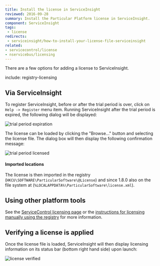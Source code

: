 ```yaml
---
title: Install the license in ServiceInsight
reviewed: 2016-09-28
summary: Install the Particular Platform license in ServiceInsight.
component: ServiceInsight
tags:
 - license
redirects:
 - serviceinsight/how-to-install-your-license-file-serviceinsight
related:
- servicecontrol/license
- nservicebus/licensing
---
```


There are a few options for adding a license to ServiceInsight.

include: registry-licensing


## Via ServiceInsight

To register ServiceInsight, before or after the trial period is over, click on `Help -> Register` menu item. Running ServiceInsight after the trial period is expired, the following dialog will be displayed:

![trial period expiration](images/trial-period-expiration.png)

The license can be loaded by clicking the "Browse..." button and selecting the license file. The dialog box will then display the following confirmation message:

![trial period licensed](images/trial-period-licensed.png)

#### Imported locations

The license is then imported in the registry (`HKCU\SOFTWARE\ParticularSoftware\@License`) and since 1.8.0 also on the  file system at (`%LOCALAPPDATA%\ParticularSoftware\license.xml`).


## Using other platform tools

See the [ServiceControl licensing page](/servicecontrol/license.md) or the [instructions for licensing manually using the registry](/nservicebus/licensing/#license-management-using-the-registry) for more information.


## Verifying a license is applied

Once the license file is loaded, ServiceInsight will then display licensing information on its status bar (bottom right hand side) upon launch:

![license verified](images/license-verified.png 'width=500')
